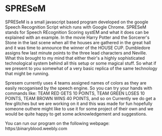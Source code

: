 # SPRESeM
SPRESeM is a small javascript based program developed on the google Speech Recognition Script which runs with Google Chrome.
SPRESeM stands for Speech REcognition Scoring systEM and what it does can be explained with an example.
In the movie Harry Potter and the Sorcerer's Stone in the last scene when all the houses are gathered in the great hall and it was time to announce the winner of the HOUSE CUP. 
Dumbledore assigns few last minute points to the three lead characters and Neville. What this brought to my mind that either their's a highly sophisticated technological system behind all this setup or some magical stuff.
So what if we present to you somewhat of a very basic replica of the same technology that might be running.

Spresem currently uses 4 teams assigned names of colors as they are easily recoganised by the speech engine.
So you can try your hands with commands like: 
  TEAM RED GETS 10 POINTS, 
  TEAM GREEN LOSES 10 POINTS, 
  TEAM BROWN WINS 40 POINTS, 
and so on
Currently we do get a few glitches but we are working on it and this was made for fun hopefully someone outhere might like to use it for some project of their own and we would be quite happy to get some acknowledgement and suggestions.

You can run our program on the following webpage:
https:\\binaryblood.weebly.com

